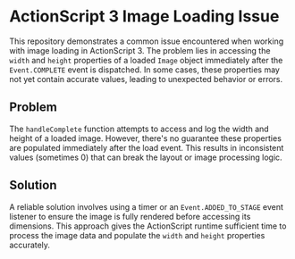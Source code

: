 # ActionScript 3 Image Loading Issue

This repository demonstrates a common issue encountered when working with image loading in ActionScript 3.  The problem lies in accessing the `width` and `height` properties of a loaded `Image` object immediately after the `Event.COMPLETE` event is dispatched.  In some cases, these properties may not yet contain accurate values, leading to unexpected behavior or errors.

## Problem

The `handleComplete` function attempts to access and log the width and height of a loaded image. However, there's no guarantee these properties are populated immediately after the load event. This results in inconsistent values (sometimes 0) that can break the layout or image processing logic.

## Solution

A reliable solution involves using a timer or an `Event.ADDED_TO_STAGE` event listener to ensure the image is fully rendered before accessing its dimensions.  This approach gives the ActionScript runtime sufficient time to process the image data and populate the `width` and `height` properties accurately.